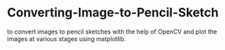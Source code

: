 # Converting-Image-to-Pencil-Sketch
to convert images to pencil sketches with the help of OpenCV and plot the images at various stages using matplotlib.
